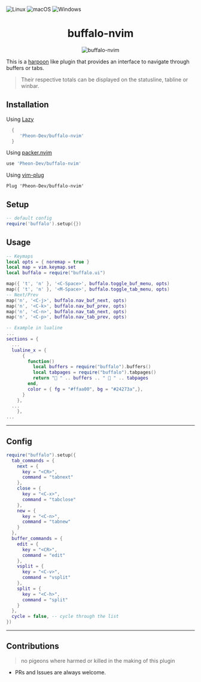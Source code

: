![Linux](https://img.shields.io/badge/Linux-%23.svg?logo=linux&color=FCC624&logoColor=black)
![macOS](https://img.shields.io/badge/macOS-%23.svg?logo=apple&color=000000&logoColor=white)
![Windows](https://img.shields.io/badge/Windows-%23.svg?logo=windows&color=0078D6&logoColor=white)

<h1 align="center">
 buffalo-nvim
</h1>

<p align="center">
<img src="https://i.pinimg.com/136x136/56/d2/8c/56d28c3798343d509e9b51973ee6ce56.jpg" alt="buffalo-nvim" />
</p>

This is a [harpoon](https://github.com/ThePrimeagen/harpoon) like plugin that provides an interface
to navigate through buffers or tabs.

> Their respective totals can be displayed on the statusline, tabline or winbar.

## Installation

Using [Lazy](https://github.com/folke/lazy.nvim)

```lua
  {
     'Pheon-Dev/buffalo-nvim'
  }
```

Using [packer.nvim](https://github.com/wbthomason/packer.nvim)

```lua
use 'Pheon-Dev/buffalo-nvim'
```

Using [vim-plug](https://github.com/junegunn/vim-plug)

```vim
Plug 'Pheon-Dev/buffalo-nvim'
```

## Setup

```lua
-- default config
require('buffalo').setup({})
```

## Usage

```lua
-- Keymaps
local opts = { noremap = true }
local map = vim.keymap.set
local buffalo = require("buffalo.ui")

map({ 't', 'n' }, '<C-Space>', buffalo.toggle_buf_menu, opts)
map({ 't', 'n' }, '<M-Space>', buffalo.toggle_tab_menu, opts)
-- Next/Prev
map('n', '<C-j>', buffalo.nav_buf_next, opts)
map('n', '<C-k>', buffalo.nav_buf_prev, opts)
map('n', '<C-n>', buffalo.nav_tab_next, opts)
map('n', '<C-p>', buffalo.nav_tab_prev, opts)

-- Example in lualine
...
sections = {
  ...
  lualine_x = {
      {
        function()
          local buffers = require("buffalo").buffers()
          local tabpages = require("buffalo").tabpages()
          return "󱂬 " .. buffers .. " 󰓩 " .. tabpages
        end,
        color = { fg = "#ffaa00", bg = "#24273a",},
      }
    },
  ...
    },
...
```

---

## Config

```lua
require("buffalo").setup({
  tab_commands = {
    next = {
      key = "<CR>",
      command = "tabnext"
    },
    close = {
      key = "<C-x>",
      command = "tabclose"
    },
    new = {
      key = "<C-n>",
      command = "tabnew"
    }
  },
  buffer_commands = {
    edit = {
      key = "<CR>",
      command = "edit"
    },
    vsplit = {
      key = "<C-v>",
      command = "vsplit"
    },
    split = {
      key = "<C-h>",
      command = "split"
    }
  },
  cycle = false, -- cycle through the list
})
```

---

## Contributions

> no pigeons where harmed or killed in the making of this plugin

- PRs and Issues are always welcome.
